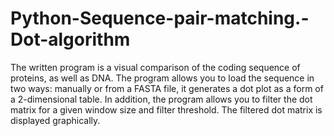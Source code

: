# Python-Sequence-pair-matching.-Dot-algorithm

The written program is a visual comparison of the coding sequence of proteins, as well as DNA. The program allows you to load the sequence in two ways: manually or from a FASTA file, it generates a dot plot as a form of a 2-dimensional table. In addition, the program allows you to filter the dot matrix for a given window size and filter threshold. The filtered dot matrix is ​​displayed graphically.
